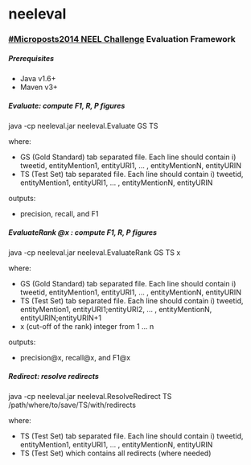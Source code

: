 neeleval
========

### [#Microposts2014 NEEL Challenge](http://www.scc.lancs.ac.uk/microposts2014/challenge/index.html) Evaluation Framework

##### Prerequisites
- Java v1.6+
- Maven v3+

##### Evaluate: compute F1, R, P figures

java -cp neeleval.jar neeleval.Evaluate GS TS

where:
* GS (Gold Standard) tab separated file. Each line should contain i) tweetid, entityMention1, entityURI1, ... , entityMentionN, entityURIN
* TS (Test Set) tab separated file. Each line should contain i) tweetid, entityMention1, entityURI1, ... , entityMentionN, entityURIN

outputs:
* precision, recall, and F1

##### EvaluateRank @x : compute F1, R, P figures
java -cp neeleval.jar neeleval.EvaluateRank GS TS x

where:
* GS (Gold Standard) tab separated file. Each line should contain i) tweetid, entityMention1, entityURI1, ... , entityMentionN, entityURIN
* TS (Test Set) tab separated file. Each line should contain i) tweetid, entityMention1, entityURI1;entityURI2, ... , entityMentionN, entityURIN;entityURIN+1
* x (cut-off of the rank) integer from 1 ... n

outputs:
* precision@x, recall@x, and F1@x

##### Redirect: resolve redirects

java -cp neeleval.jar neeleval.ResolveRedirect TS /path/where/to/save/TS/with/redirects

where:
* TS (Test Set) tab separated file. Each line should contain i) tweetid, entityMention1, entityURI1, ... , entityMentionN, entityURIN
* TS (Test Set) which contains all redirects (where needed) 
